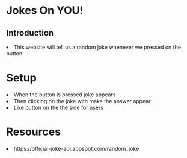 # Jokes On YOU!

## Introduction

<li>This website will tell us a random joke whenever we pressed on the button.</li>


# Setup

<li>When the button is pressed joke appears</li>

<li>Then clicking on the joke with make the answer appear</li>

<li>Like button on the the side for users</li>


# Resources
<li>https://official-joke-api.appspot.com/random_joke</li>
